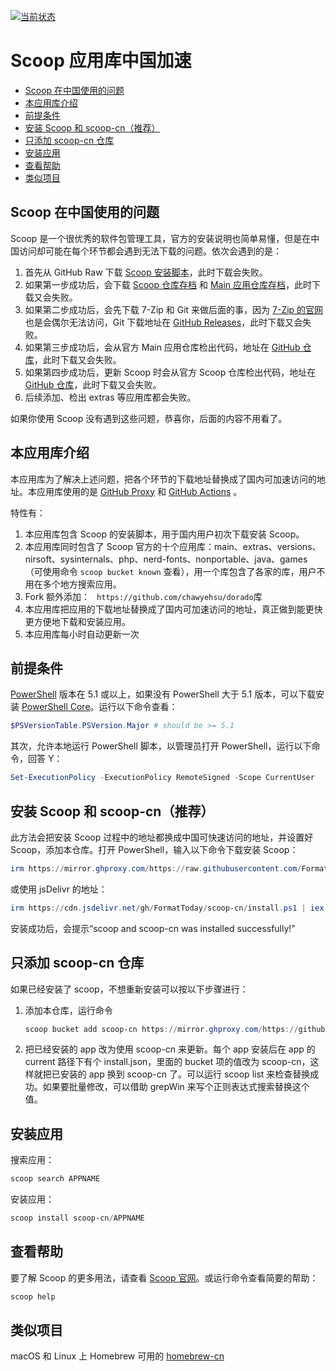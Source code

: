 
[![当前状态](https://github.com/FormatToday/scoop-cn/actions/workflows/Sync.yml/badge.svg)](https://github.com/FormatToday/scoop-cn/actions/workflows/Sync.yml)

<!-- omit in toc -->

# Scoop 应用库中国加速

- [Scoop 在中国使用的问题](#scoop-在中国使用的问题)
- [本应用库介绍](#本应用库介绍)
- [前提条件](#前提条件)
- [安装 Scoop 和 scoop-cn（推荐）](#安装-scoop-和-scoop-cn推荐)
- [只添加 scoop-cn 仓库](#只添加-scoop-cn-仓库)
- [安装应用](#安装应用)
- [查看帮助](#查看帮助)
- [类似项目](#类似项目)

## Scoop 在中国使用的问题

Scoop 是一个很优秀的软件包管理工具，官方的安装说明也简单易懂，但是在中国访问却可能在每个环节都会遇到无法下载的问题。依次会遇到的是：

1. 首先从 GitHub Raw 下载 [Scoop 安装脚本](https://raw.githubusercontent.com/ScoopInstaller/Install/master/install.ps1)，此时下载会失败。
2. 如果第一步成功后，会下载 [Scoop 仓库存档](https://github.com/ScoopInstaller/Scoop/archive/master.zip) 和 [Main 应用仓库存档](https://github.com/ScoopInstaller/Main/archive/master.zip)，此时下载又会失败。
3. 如果第二步成功后，会先下载 7-Zip 和 Git 来做后面的事，因为 [7-Zip 的官网](https://www.7-zip.org/) 也是会偶尔无法访问，Git 下载地址在 [GitHub Releases](https://github.com/git-for-windows/git/releases)，此时下载又会失败。
4. 如果第三步成功后，会从官方 Main 应用仓库检出代码，地址在 [GitHub 仓库](https://github.com/ScoopInstaller/Main)，此时下载又会失败。
5. 如果第四步成功后，更新 Scoop 时会从官方 Scoop 仓库检出代码，地址在 [GitHub 仓库](https://github.com/ScoopInstaller/Scoop/)，此时下载又会失败。
6. 后续添加、检出 extras 等应用库都会失败。

如果你使用 Scoop 没有遇到这些问题，恭喜你，后面的内容不用看了。

## 本应用库介绍

本应用库为了解决上述问题，把各个环节的下载地址替换成了国内可加速访问的地址。本应用库使用的是 [GitHub Proxy](https://mirror.ghproxy.com/) 和 [GitHub Actions](https://github.com/features/actions) 。

特性有：

1. 本应用库包含 Scoop 的安装脚本，用于国内用户初次下载安装 Scoop。
2. 本应用库同时包含了 Scoop 官方的十个应用库：main、extras、versions、nirsoft、sysinternals、php、nerd-fonts、nonportable、java、games
（可使用命令 `scoop bucket known` 查看），用一个库包含了各家的库，用户不用在多个地方搜索应用。
3. Fork 额外添加： ` https://github.com/chawyehsu/dorado`库
4. 本应用库把应用的下载地址替换成了国内可加速访问的地址，真正做到能更快更方便地下载和安装应用。
5. 本应用库每小时自动更新一次

## 前提条件

[PowerShell](https://learn.microsoft.com/zh-cn/powershell/) 版本在 5.1 或以上，如果没有 PowerShell 大于 5.1 版本，可以下载安装 [PowerShell Core](https://github.com/PowerShell/PowerShell)。运行以下命令查看：

```powershell
$PSVersionTable.PSVersion.Major # should be >= 5.1
```

其次，允许本地运行 PowerShell 脚本，以管理员打开 PowerShell，运行以下命令，回答 Y：

```powershell
Set-ExecutionPolicy -ExecutionPolicy RemoteSigned -Scope CurrentUser
```

## 安装 Scoop 和 scoop-cn（推荐）

此方法会把安装 Scoop 过程中的地址都换成中国可快速访问的地址，并设置好 Scoop，添加本仓库。打开 PowerShell，输入以下命令下载安装 Scoop：

```powershell
irm https://mirror.ghproxy.com/https://raw.githubusercontent.com/FormatToday/scoop-cn/master/install.ps1 | iex
```

或使用 jsDelivr 的地址：

```powershell
irm https://cdn.jsdelivr.net/gh/FormatToday/scoop-cn/install.ps1 | iex
```

安装成功后，会提示“scoop and scoop-cn was installed successfully!”

## 只添加 scoop-cn 仓库

如果已经安装了 scoop，不想重新安装可以按以下步骤进行：

1. 添加本仓库，运行命令

    ```powershell
    scoop bucket add scoop-cn https://mirror.ghproxy.com/https://github.com/FormatToday/scoop-cn
    ```

2. 把已经安装的 app 改为使用 scoop-cn 来更新。每个 app 安装后在 app 的 current 路径下有个 install.json，里面的 bucket 项的值改为 scoop-cn，这样就把已安装的 app 换到 scoop-cn 了。可以运行 scoop list 来检查替换成功。如果要批量修改，可以借助 grepWin 来写个正则表达式搜索替换这个值。

## 安装应用

搜索应用：

```powershell
scoop search APPNAME
```

安装应用：

```powershell
scoop install scoop-cn/APPNAME
```

## 查看帮助

要了解 Scoop 的更多用法，请查看 [Scoop 官网](https://scoop.sh/)。或运行命令查看简要的帮助：

```powershell
scoop help
```

## 类似项目

macOS 和 Linux 上 Homebrew 可用的 [homebrew-cn](https://github.com/duzyn/homebrew-cn)
